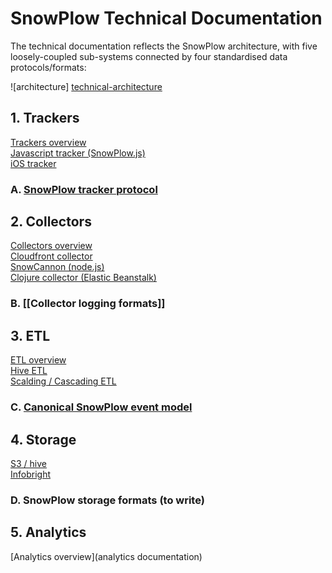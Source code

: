 # SnowPlow Technical Documentation

The technical documentation reflects the SnowPlow architecture, with five loosely-coupled sub-systems connected by four standardised data protocols/formats:

![architecture] [technical-architecture]

## 1. Trackers
[Trackers overview](trackers)  
[Javascript tracker (SnowPlow.js)](javascript-tracker)  
[iOS tracker](ios-tracker)  

### A. [SnowPlow tracker protocol](snowplow-tracker-protocol)  

## 2. Collectors
[Collectors overview](collectors)  
[Cloudfront collector](cloudfront)  
[SnowCannon (node.js)](snowcannon)  
[Clojure collector (Elastic Beanstalk)](clojure)  

### B. [[Collector logging formats]]

## 3. ETL
[ETL overview](etl)  
[Hive ETL](hive)  
[Scalding / Cascading ETL](scalding)  

### C. [Canonical SnowPlow event model](canonical-event-model)

## 4. Storage
[S3 / hive](s3-apache-hive-storage)  
[Infobright](infobright-storage)  

### D. SnowPlow storage formats (to write)

## 5. Analytics
[Analytics overview](analytics documentation)


[technical-architecture]: technical-documentation/images/technical-architecture.png